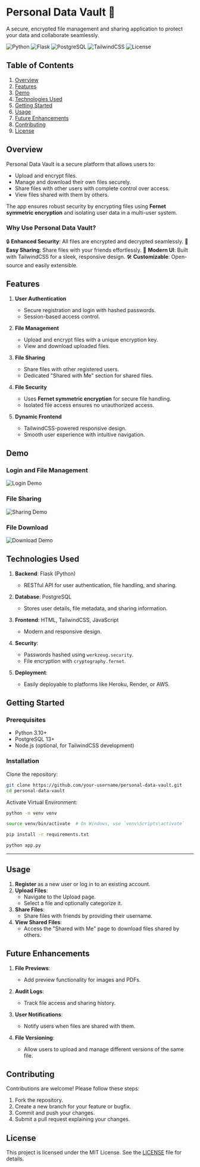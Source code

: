 
# Personal Data Vault 🚀

A secure, encrypted file management and sharing application to protect your data and collaborate seamlessly.

![Python](https://img.shields.io/badge/Python-3.10-blue)
![Flask](https://img.shields.io/badge/Flask-2.1.3-lightgrey)
![PostgreSQL](https://img.shields.io/badge/PostgreSQL-13.3-blue)
![TailwindCSS](https://img.shields.io/badge/TailwindCSS-3.0-06B6D4)
![License](https://img.shields.io/badge/License-MIT-green)

## Table of Contents

1. [Overview](#overview)
2. [Features](#features)
3. [Demo](#demo)
4. [Technologies Used](#technologies-used)
5. [Getting Started](#getting-started)
6. [Usage](#usage)
7. [Future Enhancements](#future-enhancements)
8. [Contributing](#contributing)
9. [License](#license)

## Overview

Personal Data Vault is a secure platform that allows users to:

- Upload and encrypt files.
- Manage and download their own files securely.
- Share files with other users with complete control over access.
- View files shared with them by others.

The app ensures robust security by encrypting files using **Fernet symmetric encryption** and isolating user data in a multi-user system.

### Why Use Personal Data Vault?

🔒 **Enhanced Security**: All files are encrypted and decrypted seamlessly.
📂 **Easy Sharing**: Share files with your friends effortlessly.
🎨 **Modern UI**: Built with TailwindCSS for a sleek, responsive design.
🛠️ **Customizable**: Open-source and easily extensible.

## Features

1. **User Authentication**

   - Secure registration and login with hashed passwords.
   - Session-based access control.
2. **File Management**

   - Upload and encrypt files with a unique encryption key.
   - View and download uploaded files.
3. **File Sharing**

   - Share files with other registered users.
   - Dedicated "Shared with Me" section for shared files.
4. **File Security**

   - Uses **Fernet symmetric encryption** for secure file handling.
   - Isolated file access ensures no unauthorized access.
5. **Dynamic Frontend**

   - TailwindCSS-powered responsive design.
   - Smooth user experience with intuitive navigation.

## Demo

### Login and File Management

![Login Demo](demo/login.gif)

### File Sharing

![Sharing Demo](demo/share.gif)

### File Download

![Download Demo](demo/download.gif)

## Technologies Used

1. **Backend**: Flask (Python)

   - RESTful API for user authentication, file handling, and sharing.
2. **Database**: PostgreSQL

   - Stores user details, file metadata, and sharing information.
3. **Frontend**: HTML, TailwindCSS, JavaScript

   - Modern and responsive design.
4. **Security**:

   - Passwords hashed using `werkzeug.security`.
   - File encryption with `cryptography.fernet`.
5. **Deployment**:

   - Easily deployable to platforms like Heroku, Render, or AWS.

## Getting Started

### Prerequisites

- Python 3.10+
- PostgreSQL 13+
- Node.js (optional, for TailwindCSS development)

### Installation

Clone the repository:

```bash
git clone https://github.com/your-username/personal-data-vault.git
cd personal-data-vault
```

Activate Virtual Environment:

```bash
python -m venv venv

source venv/bin/activate  # On Windows, use `venv\Scripts\activate`

pip install -r requirements.txt

python app.py
```

---

## **Usage**

1. **Register** as a new user or log in to an existing account.
2. **Upload Files**:
   - Navigate to the Upload page.
   - Select a file and optionally categorize it.
3. **Share Files**:
   - Share files with friends by providing their username.
4. **View Shared Files**:
   - Access the "Shared with Me" page to download files shared by others.

## Future Enhancements

1. **File Previews**:

   - Add preview functionality for images and PDFs.
2. **Audit Logs**:

   - Track file access and sharing history.
3. **User Notifications**:

   - Notify users when files are shared with them.
4. **File Versioning**:

   - Allow users to upload and manage different versions of the same file.

## Contributing

Contributions are welcome! Please follow these steps:

1. Fork the repository.
2. Create a new branch for your feature or bugfix.
3. Commit and push your changes.
4. Submit a pull request explaining your changes.

## License

This project is licensed under the MIT License. See the [LICENSE](LICENSE) file for details.
